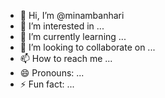 - 👋 Hi, I’m @minambanhari
- 👀 I’m interested in ...
- 🌱 I’m currently learning ...
- 💞️ I’m looking to collaborate on ...
- 📫 How to reach me ...
- 😄 Pronouns: ...
- ⚡ Fun fact: ...

<!---
minambanhari/minambanhari is a ✨ special ✨ repository because its `README.md` (this file) appears on your GitHub profile.
You can click the Preview link to take a look at your changes.
--->
